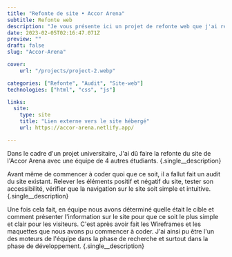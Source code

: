 ```yaml
---
title: "Refonte de site • Accor Arena"
subtitle: Refonte web
description: "Je vous présente ici un projet de refonte web que j'ai réalisé dans le cadre d'un projet universitaire."
date: 2023-02-05T02:16:47.071Z
preview: ""
draft: false
slug: "Accor-Arena"

cover:
    url: "/projects/project-2.webp"

categories: ["Refonte", "Audit", "Site-web"]
technologies: ["html", "css", "js"]

links:
  site:
    type: site
    title: "Lien externe vers le site hébergé"
    url: https://accor-arena.netlify.app/

---
```


Dans le cadre d'un projet universitaire, J'ai dû faire la refonte du site de l'Accor Arena avec une équipe de 4 autres étudiants.
{.single__description}

Avant même de commencer à coder quoi que ce soit, il a fallut fait un audit du site existant. Relever les éléments positif et négatif du site, tester son accessibilité, vérifier que la navigation sur le site soit simple et intuitive.
{.single__description}

Une fois cela fait, en équipe nous avons déterminé quelle était le cible et comment présenter l'information sur le site pour que ce soit le plus simple et clair pour les visiteurs. C'est après avoir fait les Wireframes et les maquettes que nous avons pu commencer à coder. J'ai ainsi pu être l'un des moteurs de l'équipe dans la phase de recherche et surtout dans la phase de développement.
{.single__description}
